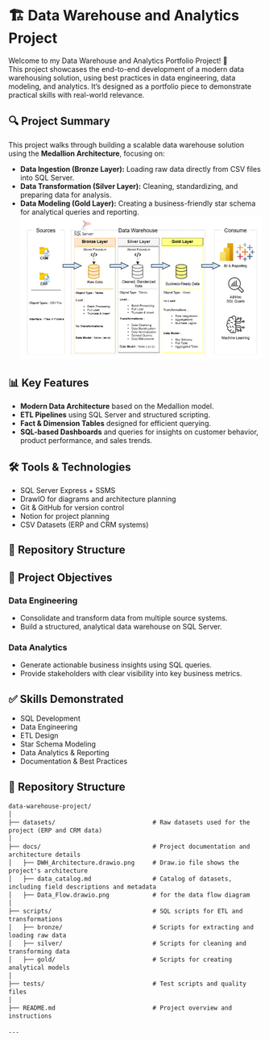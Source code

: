 # 🏗️ Data Warehouse and Analytics Project

Welcome to my Data Warehouse and Analytics Portfolio Project! 🚀  
This project showcases the end-to-end development of a modern data warehousing solution, using best practices in data engineering, data modeling, and analytics. It’s designed as a portfolio piece to demonstrate practical skills with real-world relevance.

## 🔍 Project Summary

This project walks through building a scalable data warehouse solution using the **Medallion Architecture**, focusing on:

- **Data Ingestion (Bronze Layer):** Loading raw data directly from CSV files into SQL Server.
- **Data Transformation (Silver Layer):** Cleaning, standardizing, and preparing data for analysis.
- **Data Modeling (Gold Layer):** Creating a business-friendly star schema for analytical queries and reporting.
![Data Warehouse Architecture](Docs/DWH_Architecture.drawio.png)


## 📊 Key Features

- **Modern Data Architecture** based on the Medallion model.
- **ETL Pipelines** using SQL Server and structured scripting.
- **Fact & Dimension Tables** designed for efficient querying.
- **SQL-based Dashboards** and queries for insights on customer behavior, product performance, and sales trends.

## 🛠️ Tools & Technologies

- SQL Server Express + SSMS  
- DrawIO for diagrams and architecture planning  
- Git & GitHub for version control  
- Notion for project planning  
- CSV Datasets (ERP and CRM systems)

## 📁 Repository Structure


## 🎯 Project Objectives

### Data Engineering
- Consolidate and transform data from multiple source systems.
- Build a structured, analytical data warehouse on SQL Server.

### Data Analytics
- Generate actionable business insights using SQL queries.
- Provide stakeholders with clear visibility into key business metrics.

## ✅ Skills Demonstrated

- SQL Development  
- Data Engineering  
- ETL Design  
- Star Schema Modeling  
- Data Analytics & Reporting  
- Documentation & Best Practices  
## 📂 Repository Structure
```
data-warehouse-project/
│
├── datasets/                           # Raw datasets used for the project (ERP and CRM data)
│
├── docs/                               # Project documentation and architecture details
│   ├── DWH_Architecture.drawio.png     # Draw.io file shows the project's architecture
│   ├── data_catalog.md                 # Catalog of datasets, including field descriptions and metadata
│   ├── Data_Flow.drawio.png            # for the data flow diagram
│
├── scripts/                            # SQL scripts for ETL and transformations
│   ├── bronze/                         # Scripts for extracting and loading raw data
│   ├── silver/                         # Scripts for cleaning and transforming data
│   ├── gold/                           # Scripts for creating analytical models
│
├── tests/                              # Test scripts and quality files
│
├── README.md                           # Project overview and instructions

---
